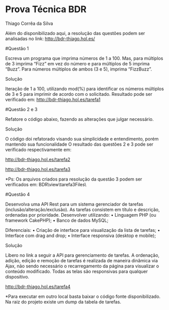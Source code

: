 # Prova Técnica BDR

Thiago Corrêa da Silva

Além do disponibilizado aqui, a resolução das questões podem ser analisadas no link:
http://bdr-thiago.hol.es/

#Questão 1

Escreva um programa que imprima números de 1 a 100. Mas, para múltiplos de 3 imprima 
“Fizz” em vez do número e para múltiplos de 5 imprima “Buzz”. Para números múltiplos 
de ambos (3 e 5), imprima “FizzBuzz”. 

Solução

Iteração de 1 a 100, utilizando mod(%) para identificar os números múltiplos de 3 e 5 para imprimir de acordo com o solicitado.
Resultado pode ser verificado em:
http://bdr-thiago.hol.es/tarefa1

#Questão 2 e 3

Refatore o código abaixo, fazendo as alterações que julgar necessário. 

Solução

O código doi refatorado visando sua simplicidade e entendimento, porém mantendo sua funcionalidade
O resultado das questões 2 e 3 pode ser verificado respectivamente em:

http://bdr-thiago.hol.es/tarefa2

http://bdr-thiago.hol.es/tarefa3

*Ps: Os arquivos criados para resolução da questão 3 podem ser verificados em: BDR\view\tarefa3Files\

#Questão 4

Desenvolva uma API Rest para  um sistema gerenciador de tarefas 
(inclusão/alteração/exclusão). As tarefas consistem em título e descrição, ordenadas por 
prioridade. 
Desenvolver utilizando: 
•  Linguagem PHP (ou framework CakePHP); 
•  Banco de dados MySQL; 
 
Diferenciais: 
•  Criação de interface para visualização da lista de tarefas; 
•  Interface com drag and drop; 
•  Interface responsiva (desktop e mobile); 

Solução

Libero no link a seguir a API para gerenciamento de tarefas.
A ordenação, adição, edição e remoção de tarefas é realizada de maneira dinâmica via Ajax, não sendo necessário o recarregamento da página para visualizar o conteúdo modificado.
Todas as telas são responsivas para qualquer dispositivo.

http://bdr-thiago.hol.es/tarefa4

*Para executar em outro local basta baixar o código fonte disponibilizado.
Na raiz do projeto existe um dump da tabela de tarefas.
